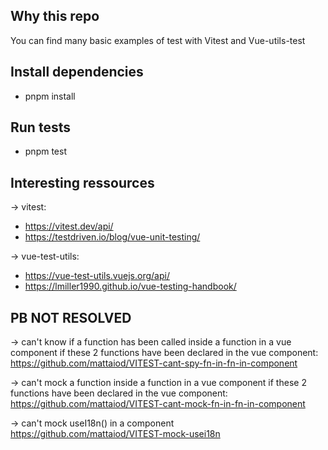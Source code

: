 ## Why this repo
You can find many basic examples of test with Vitest and Vue-utils-test

## Install dependencies 
- pnpm install

## Run tests
- pnpm test

## Interesting ressources

-> vitest:
  - https://vitest.dev/api/
  - https://testdriven.io/blog/vue-unit-testing/
  
-> vue-test-utils:
  - https://vue-test-utils.vuejs.org/api/
  - https://lmiller1990.github.io/vue-testing-handbook/

## PB NOT RESOLVED

-> can't know if a function has been called inside a function in a vue component if these 2 functions have been declared in the vue component:
https://github.com/mattaiod/VITEST-cant-spy-fn-in-fn-in-component
  
-> can't mock a function inside a function in a vue component if these 2 functions have been declared in the vue component:
https://github.com/mattaiod/VITEST-cant-mock-fn-in-fn-in-component

-> can't mock useI18n() in a component
https://github.com/mattaiod/VITEST-mock-usei18n
